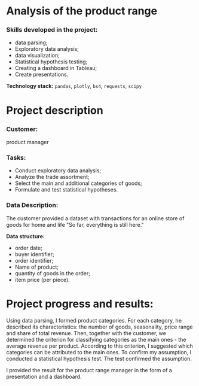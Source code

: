 # Analysis of the product range
### Skills developed in the project:
- data parsing;
- Exploratory data analysis;
- data visualization;
- Statistical hypothesis testing;
- Creating a dashboard in Tableau;
- Create presentations.

**Technology stack:** `pandas`, `plotly`, `bs4`, `requests`, `scipy`

# Project description
### Customer: 
product manager

### Tasks:
- Conduct exploratory data analysis;
- Analyze the trade assortment;
- Select the main and additional categories of goods;
- Formulate and test statistical hypotheses.

### Data Description:
The customer provided a dataset with transactions for an online store of goods for home and life "So far, everything is still here."

**Data structure:**
- order date;
- buyer identifier;
- order identifier;
- Name of product;
- quantity of goods in the order;
- item price (per piece).

# Project progress and results:
Using data parsing, I formed product categories. For each category, he described its characteristics: the number of goods, seasonality, price range and share of total revenue. Then, together with the customer, we determined the criterion for classifying categories as the main ones - the average revenue per product. According to this criterion, I suggested which categories can be attributed to the main ones. To confirm my assumption, I conducted a statistical hypothesis test. The test confirmed the assumption.

I provided the result for the product range manager in the form of a presentation and a dashboard.




